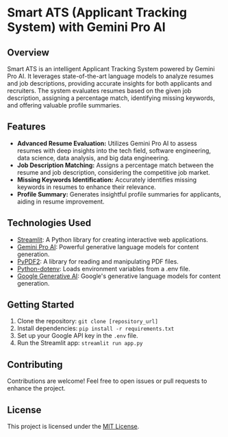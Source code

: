 # Smart ATS (Applicant Tracking System) with Gemini Pro AI

## Overview
Smart ATS is an intelligent Applicant Tracking System powered by Gemini Pro AI. It leverages state-of-the-art language models to analyze resumes and job descriptions, providing accurate insights for both applicants and recruiters. The system evaluates resumes based on the given job description, assigning a percentage match, identifying missing keywords, and offering valuable profile summaries.

## Features
- **Advanced Resume Evaluation:** Utilizes Gemini Pro AI to assess resumes with deep insights into the tech field, software engineering, data science, data analysis, and big data engineering.
- **Job Description Matching:** Assigns a percentage match between the resume and job description, considering the competitive job market.
- **Missing Keywords Identification:** Accurately identifies missing keywords in resumes to enhance their relevance.
- **Profile Summary:** Generates insightful profile summaries for applicants, aiding in resume improvement.

## Technologies Used
- [Streamlit](https://www.streamlit.io/): A Python library for creating interactive web applications.
- [Gemini Pro AI](https://gemini.ai/): Powerful generative language models for content generation.
- [PyPDF2](https://pythonhosted.org/PyPDF2/): A library for reading and manipulating PDF files.
- [Python-dotenv](https://pypi.org/project/python-dotenv/): Loads environment variables from a .env file.
- [Google Generative AI](https://cloud.google.com/generative-ai): Google's generative language models for content generation.

## Getting Started
1. Clone the repository: `git clone [repository_url]`
2. Install dependencies: `pip install -r requirements.txt`
3. Set up your Google API key in the `.env` file.
4. Run the Streamlit app: `streamlit run app.py`

## Contributing
Contributions are welcome! Feel free to open issues or pull requests to enhance the project.

## License
This project is licensed under the [MIT License](LICENSE).

